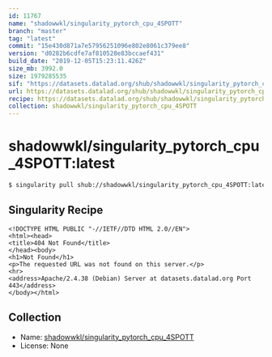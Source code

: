 ```yaml
---
id: 11767
name: "shadowwkl/singularity_pytorch_cpu_4SPOTT"
branch: "master"
tag: "latest"
commit: "15e430d871a7e57956251096e802e8061c379ee8"
version: "d0282b6cdfe7af810528e83bccaef431"
build_date: "2019-12-05T15:23:11.426Z"
size_mb: 3992.0
size: 1979285535
sif: "https://datasets.datalad.org/shub/shadowwkl/singularity_pytorch_cpu_4SPOTT/latest/2019-12-05-15e430d8-d0282b6c/d0282b6cdfe7af810528e83bccaef431.sif"
url: https://datasets.datalad.org/shub/shadowwkl/singularity_pytorch_cpu_4SPOTT/latest/2019-12-05-15e430d8-d0282b6c/
recipe: https://datasets.datalad.org/shub/shadowwkl/singularity_pytorch_cpu_4SPOTT/latest/2019-12-05-15e430d8-d0282b6c/Singularity
collection: shadowwkl/singularity_pytorch_cpu_4SPOTT
---
```


# shadowwkl/singularity_pytorch_cpu_4SPOTT:latest

```bash
$ singularity pull shub://shadowwkl/singularity_pytorch_cpu_4SPOTT:latest
```

## Singularity Recipe

```singularity
<!DOCTYPE HTML PUBLIC "-//IETF//DTD HTML 2.0//EN">
<html><head>
<title>404 Not Found</title>
</head><body>
<h1>Not Found</h1>
<p>The requested URL was not found on this server.</p>
<hr>
<address>Apache/2.4.38 (Debian) Server at datasets.datalad.org Port 443</address>
</body></html>
```

## Collection

 - Name: [shadowwkl/singularity_pytorch_cpu_4SPOTT](https://github.com/shadowwkl/singularity_pytorch_cpu_4SPOTT)
 - License: None

